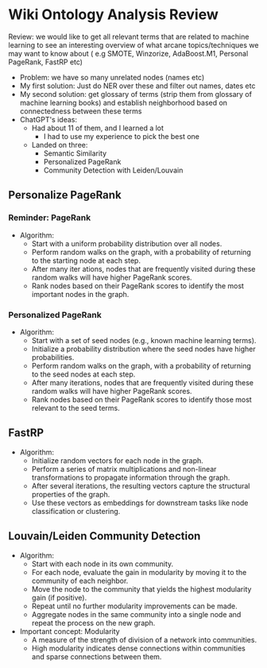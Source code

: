 # Wiki Ontology Analysis Review

Review: we would like to get all relevant terms that are related to machine learning to see an
interesting overview of what arcane topics/techniques we may want to know about ( e.g SMOTE,
Winzorize, AdaBoost.M1, Personal PageRank, FastRP etc)

- Problem: we have so many unrelated nodes (names etc)
- My first solution: Just do NER over these and filter out names, dates etc
- My second solution: get glossary of terms (strip them from glossary of machine learning books) and
  establish neighborhood based on connectedness between these terms
- ChatGPT's ideas:
  - Had about 11 of them, and I learned a lot
    - I had to use my experience to pick the best one
  - Landed on three:
    - Semantic Similarity
    - Personalized PageRank
    - Community Detection with Leiden/Louvain

## Personalize PageRank

### Reminder: PageRank
- Algorithm:
  - Start with a uniform probability distribution over all nodes.
  - Perform random walks on the graph, with a probability of returning to the starting node at each
    step.
  - After many iter
ations, nodes that are frequently visited during these random walks will have
    higher PageRank scores.
  - Rank nodes based on their PageRank scores to identify the most important nodes in the graph.



### Personalized PageRank
- Algorithm:
  - Start with a set of seed nodes (e.g., known machine learning terms).
  - Initialize a probability distribution where the seed nodes have higher probabilities.
  - Perform random walks on the graph, with a probability of returning to the seed nodes at each step.
  - After many iterations, nodes that are frequently visited during these random walks will have
    higher PageRank scores.
  - Rank nodes based on their PageRank scores to identify those most relevant to the seed terms.

## FastRP
- Algorithm:
  - Initialize random vectors for each node in the graph.
  - Perform a series of matrix multiplications and non-linear transformations to propagate
    information through the graph.
  - After several iterations, the resulting vectors capture the structural properties of the graph.
  - Use these vectors as embeddings for downstream tasks like node classification or clustering.

## Louvain/Leiden Community Detection
- Algorithm:
  - Start with each node in its own community.
  - For each node, evaluate the gain in modularity by moving it to the community of each neighbor.
  - Move the node to the community that yields the highest modularity gain (if positive).
  - Repeat until no further modularity improvements can be made.
  - Aggregate nodes in the same community into a single node and repeat the process on the new graph.
- Important concept: Modularity
  - A measure of the strength of division of a network into communities.
  - High modularity indicates dense connections within communities and sparse connections between them.